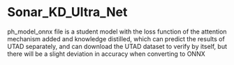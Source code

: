 # Sonar_KD_Ultra_Net
ph_model_onnx file is a student model with the loss function of the attention mechanism added and knowledge distilled, which can predict the results of UTAD separately, and can download the UTAD dataset to verify by itself, but there will be a slight deviation in accuracy when converting to ONNX


